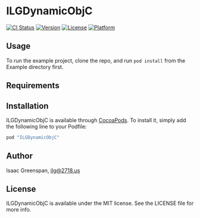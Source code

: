 # ILGDynamicObjC

[![CI Status](http://img.shields.io/travis/ilg/ILGDynamicObjC.svg?style=flat)](https://travis-ci.org/ilg/ILGDynamicObjC)
[![Version](https://img.shields.io/cocoapods/v/ILGDynamicObjC.svg?style=flat)](http://cocoapods.org/pods/ILGDynamicObjC)
[![License](https://img.shields.io/cocoapods/l/ILGDynamicObjC.svg?style=flat)](http://cocoapods.org/pods/ILGDynamicObjC)
[![Platform](https://img.shields.io/cocoapods/p/ILGDynamicObjC.svg?style=flat)](http://cocoapods.org/pods/ILGDynamicObjC)

## Usage

To run the example project, clone the repo, and run `pod install` from the Example directory first.

## Requirements

## Installation

ILGDynamicObjC is available through [CocoaPods](http://cocoapods.org). To install
it, simply add the following line to your Podfile:

```ruby
pod "ILGDynamicObjC"
```

## Author

Isaac Greenspan, ilg@2718.us

## License

ILGDynamicObjC is available under the MIT license. See the LICENSE file for more info.
